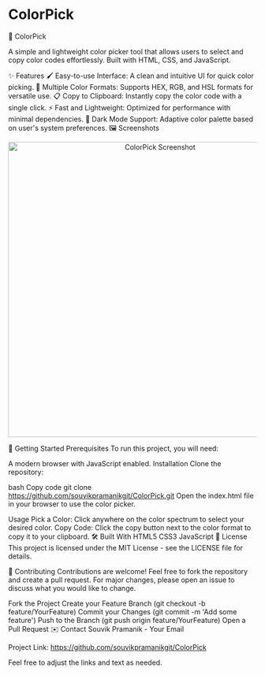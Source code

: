 # ColorPick

🎨 ColorPick

A simple and lightweight color picker tool that allows users to select and copy color codes effortlessly. Built with HTML, CSS, and JavaScript.

✨ Features
🖌️ Easy-to-use Interface: A clean and intuitive UI for quick color picking.
🎨 Multiple Color Formats: Supports HEX, RGB, and HSL formats for versatile use.
📋 Copy to Clipboard: Instantly copy the color code with a single click.
⚡ Fast and Lightweight: Optimized for performance with minimal dependencies.
🌙 Dark Mode Support: Adaptive color palette based on user's system preferences.
🖼️ Screenshots
<p align="center"> <img src="path_to_screenshot.png" alt="ColorPick Screenshot" width="600px"> </p>
🚀 Getting Started
Prerequisites
To run this project, you will need:

A modern browser with JavaScript enabled.
Installation
Clone the repository:

bash
Copy code
git clone https://github.com/souvikpramanikgit/ColorPick.git
Open the index.html file in your browser to use the color picker.

Usage
Pick a Color: Click anywhere on the color spectrum to select your desired color.
Copy Code: Click the copy button next to the color format to copy it to your clipboard.
🛠️ Built With
HTML5
CSS3
JavaScript
📝 License
This project is licensed under the MIT License - see the LICENSE file for details.

🤝 Contributing
Contributions are welcome! Feel free to fork the repository and create a pull request. For major changes, please open an issue to discuss what you would like to change.

Fork the Project
Create your Feature Branch (git checkout -b feature/YourFeature)
Commit your Changes (git commit -m 'Add some feature')
Push to the Branch (git push origin feature/YourFeature)
Open a Pull Request
✉️ Contact
Souvik Pramanik - Your Email

Project Link: https://github.com/souvikpramanikgit/ColorPick

Feel free to adjust the links and text as needed.
